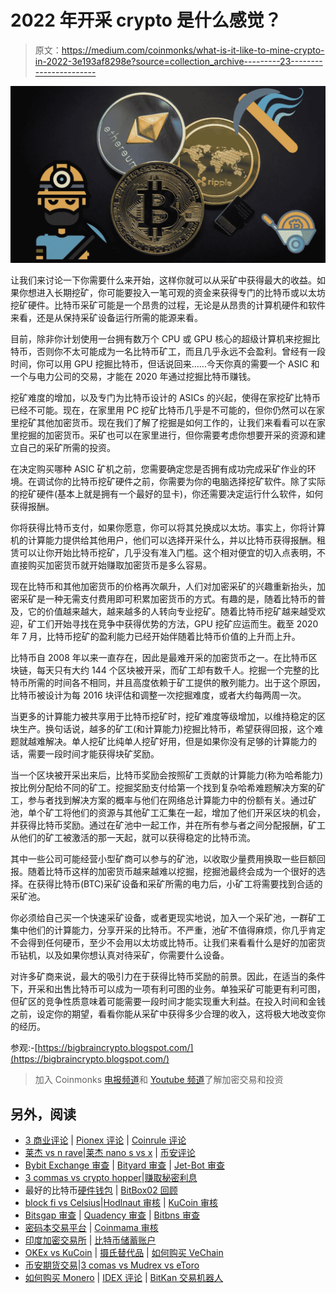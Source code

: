 # 2022 年开采 crypto 是什么感觉？

> 原文：<https://medium.com/coinmonks/what-is-it-like-to-mine-crypto-in-2022-3e193af8298e?source=collection_archive---------23----------------------->

![](img/b286a769e633856769e4baa7c685836d.png)

让我们来讨论一下你需要什么来开始，这样你就可以从采矿中获得最大的收益。如果你想进入长期挖矿，你可能要投入一笔可观的资金来获得专门的比特币或以太坊挖矿硬件。比特币采矿可能是一个昂贵的过程，无论是从昂贵的计算机硬件和软件来看，还是从保持采矿设备运行所需的能源来看。

目前，除非你计划使用一台拥有数万个 CPU 或 GPU 核心的超级计算机来挖掘比特币，否则你不太可能成为一名比特币矿工，而且几乎永远不会盈利。曾经有一段时间，你可以用 GPU 挖掘比特币，但话说回来……今天你真的需要一个 ASIC 和一个与电力公司的交易，才能在 2020 年通过挖掘比特币赚钱。

挖矿难度的增加，以及专门为比特币设计的 ASICs 的兴起，使得在家挖矿比特币已经不可能。现在，在家里用 PC 挖矿比特币几乎是不可能的，但你仍然可以在家里挖矿其他加密货币。现在我们了解了挖掘是如何工作的，让我们来看看可以在家里挖掘的加密货币。采矿也可以在家里进行，但你需要考虑你想要开采的资源和建立自己的采矿所需的投资。

在决定购买哪种 ASIC 矿机之前，您需要确定您是否拥有成功完成采矿作业的环境。在调试你的比特币挖矿硬件之前，你需要为你的电脑选择挖矿软件。除了实际的挖矿硬件(基本上就是拥有一个最好的显卡)，你还需要决定运行什么软件，如何获得报酬。

你将获得比特币支付，如果你愿意，你可以将其兑换成以太坊。事实上，你将计算机的计算能力提供给其他用户，他们可以选择开采什么，并以比特币获得报酬。租赁可以让你开始比特币挖矿，几乎没有准入门槛。这个相对便宜的切入点表明，不直接购买加密货币就开始赚取加密货币是多么容易。

现在比特币和其他加密货币的价格再次飙升，人们对加密采矿的兴趣重新抬头，加密采矿是一种无需支付费用即可积累加密货币的方式。有趣的是，随着比特币的普及，它的价值越来越大，越来越多的人转向专业挖矿。随着比特币挖矿越来越受欢迎，矿工们开始寻找在竞争中获得优势的方法，GPU 挖矿应运而生。截至 2020 年 7 月，比特币挖矿的盈利能力已经开始伴随着比特币价值的上升而上升。

比特币自 2008 年以来一直存在，因此是最难开采的加密货币之一。在比特币区块链，每天只有大约 144 个区块被开采，而矿工却有数千人。挖掘一个完整的比特币所需的时间各不相同，并且高度依赖于矿工提供的散列能力。出于这个原因，比特币被设计为每 2016 块评估和调整一次挖掘难度，或者大约每两周一次。

当更多的计算能力被共享用于比特币挖矿时，挖矿难度等级增加，以维持稳定的区块生产。换句话说，越多的矿工(和计算能力)挖掘比特币，希望获得回报，这个难题就越难解决。单人挖矿比纯单人挖矿好用，但是如果你没有足够的计算能力的话，需要一段时间才能获得块矿奖励。

当一个区块被开采出来后，比特币奖励会按照矿工贡献的计算能力(称为哈希能力)按比例分配给不同的矿工。挖掘奖励支付给第一个找到复杂哈希难题解决方案的矿工，参与者找到解决方案的概率与他们在网络总计算能力中的份额有关。通过矿池，单个矿工将他们的资源与其他矿工汇集在一起，增加了他们开采区块的机会，并获得比特币奖励。通过在矿池中一起工作，并在所有参与者之间分配报酬，矿工从他们的矿工被激活的那一天起，就可以获得稳定的比特币流。

其中一些公司可能经营小型矿商可以参与的矿池，以收取少量费用换取一些巨额回报。随着比特币这样的加密货币越来越难以挖掘，挖掘池最终会成为一个很好的选择。在获得比特币(BTC)采矿设备和采矿所需的电力后，小矿工将需要找到合适的采矿池。

你必须给自己买一个快速采矿设备，或者更现实地说，加入一个采矿池，一群矿工集中他们的计算能力，分享开采的比特币。不严重，池矿不值得麻烦，你几乎肯定不会得到任何硬币，至少不会用以太坊或比特币。让我们来看看什么是好的加密货币钻机，以及如果你想认真对待采矿，你需要什么设备。

对许多矿商来说，最大的吸引力在于获得比特币奖励的前景。因此，在适当的条件下，开采和出售比特币可以成为一项有利可图的业务。单独采矿可能更有利可图，但矿区的竞争性质意味着可能需要一段时间才能实现重大利益。在投入时间和金钱之前，设定你的期望，看看你能从采矿中获得多少合理的收入，这将极大地改变你的经历。

参观:-[https://bigbraincrypto.blogspot.com/](https://bigbraincrypto.blogspot.com/)

> 加入 Coinmonks [电报频道](https://t.me/coincodecap)和 [Youtube 频道](https://www.youtube.com/c/coinmonks/videos)了解加密交易和投资

## 另外，阅读

*   [3 商业评论](/coinmonks/3commas-review-an-excellent-crypto-trading-bot-2020-1313a58bec92) | [Pionex 评论](https://coincodecap.com/pionex-review-exchange-with-crypto-trading-bot) | [Coinrule 评论](/coinmonks/coinrule-review-2021-a-beginner-friendly-crypto-trading-bot-daf0504848ba)
*   [莱杰 vs n rave](/coinmonks/ledger-vs-ngrave-zero-7e40f0c1d694)|[莱杰 nano s vs x](/coinmonks/ledger-nano-s-vs-x-battery-hardware-price-storage-59a6663fe3b0) | [币安评论](/coinmonks/binance-review-ee10d3bf3b6e)
*   [Bybit Exchange 审查](/coinmonks/bybit-exchange-review-dbd570019b71) | [Bityard 审查](https://coincodecap.com/bityard-reivew) | [Jet-Bot 审查](https://coincodecap.com/jet-bot-review)
*   [3 commas vs crypto hopper](/coinmonks/3commas-vs-pionex-vs-cryptohopper-best-crypto-bot-6a98d2baa203)|[赚取秘密利息](/coinmonks/earn-crypto-interest-b10b810fdda3)
*   最好的比特币[硬件钱包](/coinmonks/hardware-wallets-dfa1211730c6) | [BitBox02 回顾](/coinmonks/bitbox02-review-your-swiss-bitcoin-hardware-wallet-c36c88fff29)
*   [block fi vs Celsius](/coinmonks/blockfi-vs-celsius-vs-hodlnaut-8a1cc8c26630)|[Hodlnaut 审核](/coinmonks/hodlnaut-review-best-way-to-hodl-is-to-earn-interest-on-your-bitcoin-6658a8c19edf) | [KuCoin 审核](https://coincodecap.com/kucoin-review)
*   [Bitsgap 审查](/coinmonks/bitsgap-review-a-crypto-trading-bot-that-makes-easy-money-a5d88a336df2) | [Quadency 审查](/coinmonks/quadency-review-a-crypto-trading-automation-platform-3068eaa374e1) | [Bitbns 审查](/coinmonks/bitbns-review-38256a07e161)
*   [密码本交易平台](/coinmonks/top-10-crypto-copy-trading-platforms-for-beginners-d0c37c7d698c) | [Coinmama 审核](/coinmonks/coinmama-review-ace5641bde6e)
*   [印度加密交易所](/coinmonks/bitcoin-exchange-in-india-7f1fe79715c9) | [比特币储蓄账户](/coinmonks/bitcoin-savings-account-e65b13f92451)
*   [OKEx vs KuCoin](https://coincodecap.com/okex-kucoin) | [摄氏替代品](https://coincodecap.com/celsius-alternatives) | [如何购买 VeChain](https://coincodecap.com/buy-vechain)
*   [币安期货交易](https://coincodecap.com/binance-futures-trading)|[3 comas vs Mudrex vs eToro](https://coincodecap.com/mudrex-3commas-etoro)
*   [如何购买 Monero](https://coincodecap.com/buy-monero) | [IDEX 评论](https://coincodecap.com/idex-review) | [BitKan 交易机器人](https://coincodecap.com/bitkan-trading-bot)